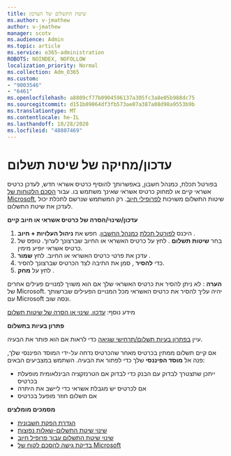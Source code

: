 ```yaml
---
title: שיטת התשלום של העדכון
ms.author: v-jmathew
author: v-jmathew
manager: scotv
ms.audience: Admin
ms.topic: article
ms.service: o365-administration
ROBOTS: NOINDEX, NOFOLLOW
localization_priority: Normal
ms.collection: Adm_O365
ms.custom:
- "9003546"
- "6461"
ms.openlocfilehash: a8809cf77b0904596137a305fc3a8e05b988dc75
ms.sourcegitcommit: d151b09064df3fb573ae07a387a08d98a9553b9b
ms.translationtype: MT
ms.contentlocale: he-IL
ms.lasthandoff: 10/28/2020
ms.locfileid: "48807469"
---
```

# <a name="updatedelete-payment-method"></a>עדכון/מחיקה של שיטת תשלום

בפורטל תכלת, כמנהל חשבון, באפשרותך להוסיף כרטיס אשראי חדש, לעדכן כרטיס אשראי קיים או למחוק כרטיס אשראי שאינך משתמש בו. עבור [הסכם הלקוחות של Microsoft](https://docs.microsoft.com/azure/billing/billing-how-to-change-credit-card?WT.mc_id=Portal-Microsoft_Azure_Support#check-access-to-a-microsoft-customer-agreement), שיטות התשלום משויכות [לפרופילי חיוב](https://docs.microsoft.com/azure/billing/billing-how-to-change-credit-card?WT.mc_id=Portal-Microsoft_Azure_Support#change-payment-method-for-a-billing-profile). רק המשתמש שנרשם לתכלת יכול לעדכן את שיטת התשלום.

**עדכון/שינוי/הסרה של כרטיס אשראי או חיוב קיים**

1.  היכנס [לפורטל תכלת](https://portal.azure.com/) [כמנהל החשבון](https://docs.microsoft.com/azure/billing/billing-subscription-transfer?WT.mc_id=Portal-Microsoft_Azure_Support#whoisaa). חפש את **ניהול העלויות + חיוב** .
2.  בחר **שיטות תשלום** . לחץ על כרטיס האשראי או החיוב שברצונך לערוך. טופס של כרטיס אשראי יופיע מימין.
3.  עדכן את פרטי כרטיס האשראי או החיוב. לחץ **שמור** .
4.  כדי **להסיר** , סמן את התיבה לצד הכרטיס שברצונך להסיר.
5.  לחץ על **מחק** .

**הערה** : לא ניתן להסיר את כרטיס האשראי שלך אם הוא משויך למנויים פעילים אחרים של Microsoft. יהיה עליך להסיר את כרטיס האשראי מכל המנויים הפעילים שברשותך עם Microsoft ונסה שוב.

מידע נוסף: [עדכון, שינוי או הסרה של שיטות תשלום](https://docs.microsoft.com/azure/billing/billing-how-to-change-credit-card?WT.mc_id=Portal-Microsoft_Azure_Support)

**פתרון בעיות בתשלום**

עיין [בפתרון בעיות תשלום/תרחישי שגיאה](https://support.microsoft.com/help/4505172/troubleshooting-payment-issues) כדי לראות אם הוא פותר את הבעיה.

אם קיים תשלום ממתין בכרטיס מאחר שהכרטיס נדחה על-ידי המוסד הפיננסי שלך, פנה אל **מוסד הפיננסי** שלך כדי לפתור את הבעיה. השתמש במצביעים הבאים:

- ייתכן שתצטרך לבדוק עם הבנק כדי לבדוק אם הטרנזקציה הבינלאומית מופעלת בכרטיס
- אם לכרטיס יש מגבלת אשראי כדי ליישב את היתרה
- אם תשלום חוזר מופעל בכרטיס

**מסמכים מומלצים**

- [הגדרת הפקת חשבונית](https://azure.microsoft.com/pricing/invoicing/)
- [שינוי שיטת התשלום-שאלות נפוצות](https://docs.microsoft.com/azure/billing/billing-how-to-change-credit-card?WT.mc_id=Portal-Microsoft_Azure_Support#frequently-asked-questions)
- [שינוי שיטת התשלום עבור פרופיל חיוב](https://docs.microsoft.com/azure/billing/billing-how-to-change-credit-card?WT.mc_id=Portal-Microsoft_Azure_Support#change-payment-method-for-a-billing-profile)
- [בדיקת גישה להסכם לקוח של Microsoft](https://docs.microsoft.com/azure/billing/billing-how-to-change-credit-card?WT.mc_id=Portal-Microsoft_Azure_Support#check-access-to-a-microsoft-customer-agreement)
